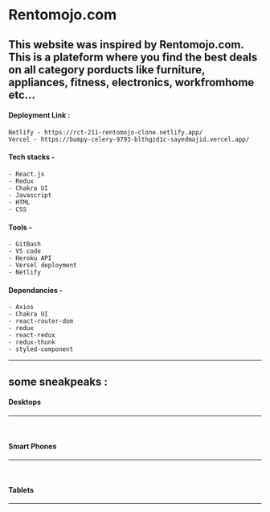 # Rentomojo.com

## This website was inspired by Rentomojo.com. This is a plateform where you find the best deals on all category porducts like furniture, appliances, fitness, electronics, workfromhome etc...



#### Deployment Link :
    Netlify - https://rct-211-rentomojo-clone.netlify.app/
    Vercel - https://bumpy-celery-9793-blthgzd1c-sayedmajid.vercel.app/


#### Tech stacks -

    - React.js
    - Redux
    - Chakra UI
    - Javascript
    - HTML
    - CSS
    
    
    
#### Tools -

    - GitBash
    - VS code
    - Heroku API
    - Versel deployment
    - Netlify



#### Dependancies -

    - Axios
    - Chakra UI
    - react-router-dom
    - redux
    - react-redux
    - redux-thunk
    - styled-component


<hr/>

## some sneakpeaks :


#### Desktops

<hr/>

<img  src="https://miro.medium.com/max/875/1*7KxIWkGJPj8c4UqjdionVg.png" alt=""/>

<img  src="https://miro.medium.com/max/875/1*ObbBpT_xwFHfFtHLjwo-zQ.png" alt=""/>

<img  src="https://miro.medium.com/max/875/1*AewQIctFJEdlQrhEMjsLxA.png" alt=""/>


#### Smart Phones

<hr/>

<img  src="https://miro.medium.com/max/875/1*eoYTna9ePewnRfG1fOCnmQ.png" alt=""/>

<img  src="https://miro.medium.com/max/875/1*RCBbY8Ev4yFjZ58hWs8FvA.png" alt=""/>

<img  src="https://miro.medium.com/max/875/1*snqlK7dz1jAb5YHuDA-TQA.png" alt=""/>

<img  src="https://miro.medium.com/max/875/1*rTbXwU1hFWDqeTOUzsWGuA.png" alt=""/>

#### Tablets

<hr/>

<img  src="https://miro.medium.com/max/875/1*c6n7Ct-zrPs08bvE2nMpJQ.png" alt=""/>

<!-- <img  src="" alt=""/>
<img  src="" alt=""/>
<img  src="" alt=""/>
<img  src="" alt=""/>
<img  src="" alt=""/>
<img  src="" alt=""/> -->
